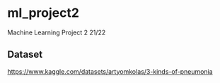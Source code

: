 # ml_project2
Machine Learning Project 2 21/22

## Dataset
https://www.kaggle.com/datasets/artyomkolas/3-kinds-of-pneumonia
